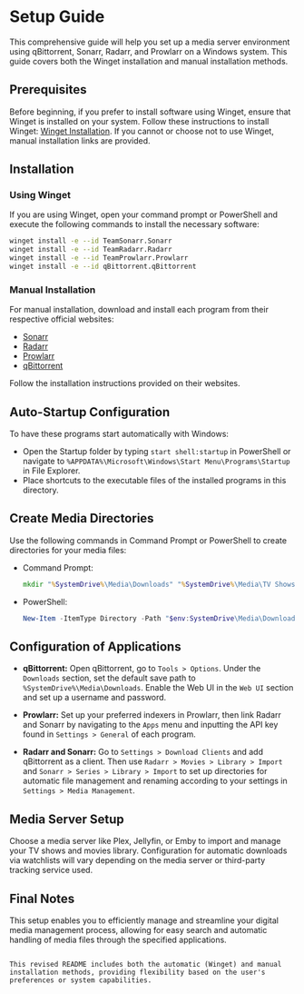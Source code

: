 # Setup Guide

This comprehensive guide will help you set up a media server environment using qBittorrent, Sonarr, Radarr, and Prowlarr on a Windows system. This guide covers both the Winget installation and manual installation methods.

## Prerequisites

Before beginning, if you prefer to install software using Winget, ensure that Winget is installed on your system. Follow these instructions to install Winget: [Winget Installation](https://github.com/microsoft/winget-cli). If you cannot or choose not to use Winget, manual installation links are provided.

## Installation

### Using Winget

If you are using Winget, open your command prompt or PowerShell and execute the following commands to install the necessary software:

```sh
winget install -e --id TeamSonarr.Sonarr
winget install -e --id TeamRadarr.Radarr
winget install -e --id TeamProwlarr.Prowlarr
winget install -e --id qBittorrent.qBittorrent
```

### Manual Installation

For manual installation, download and install each program from their respective official websites:

- [Sonarr](https://sonarr.tv/)
- [Radarr](https://radarr.video/)
- [Prowlarr](https://prowlarr.com/)
- [qBittorrent](https://www.qbittorrent.org/)

Follow the installation instructions provided on their websites.

## Auto-Startup Configuration

To have these programs start automatically with Windows:
- Open the Startup folder by typing `start shell:startup` in PowerShell or navigate to `%APPDATA%\Microsoft\Windows\Start Menu\Programs\Startup` in File Explorer.
- Place shortcuts to the executable files of the installed programs in this directory.

## Create Media Directories

Use the following commands in Command Prompt or PowerShell to create directories for your media files:

- Command Prompt:
  ```cmd
  mkdir "%SystemDrive%\Media\Downloads" "%SystemDrive%\Media\TV Shows" "%SystemDrive%\Media\Movies"
  ```

- PowerShell:
  ```powershell
  New-Item -ItemType Directory -Path "$env:SystemDrive\Media\Downloads", "$env:SystemDrive\Media\TV Shows", "$env:SystemDrive\Media\Movies" -Force
  ```

## Configuration of Applications

- **qBittorrent:**
  Open qBittorrent, go to `Tools > Options`. Under the `Downloads` section, set the default save path to `%SystemDrive%\Media\Downloads`. Enable the Web UI in the `Web UI` section and set up a username and password.

- **Prowlarr:**
  Set up your preferred indexers in Prowlarr, then link Radarr and Sonarr by navigating to the `Apps` menu and inputting the API key found in `Settings > General` of each program.

- **Radarr and Sonarr:**
  Go to `Settings > Download Clients` and add qBittorrent as a client. Then use `Radarr > Movies > Library > Import` and `Sonarr > Series > Library > Import` to set up directories for automatic file management and renaming according to your settings in `Settings > Media Management`.

## Media Server Setup

Choose a media server like Plex, Jellyfin, or Emby to import and manage your TV shows and movies library. Configuration for automatic downloads via watchlists will vary depending on the media server or third-party tracking service used.

## Final Notes

This setup enables you to efficiently manage and streamline your digital media management process, allowing for easy search and automatic handling of media files through the specified applications.
```

This revised README includes both the automatic (Winget) and manual installation methods, providing flexibility based on the user's preferences or system capabilities.
